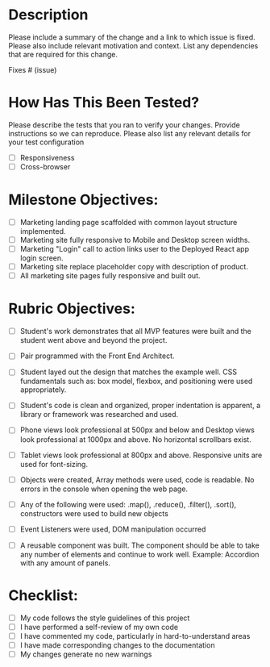 # Description

Please include a summary of the change and a link to which issue is fixed. Please also include relevant motivation and context. List any dependencies that are required for this change.

Fixes # (issue)

# How Has This Been Tested?

Please describe the tests that you ran to verify your changes. Provide instructions so we can reproduce. Please also list any relevant details for your test configuration

- [ ] Responsiveness
- [ ] Cross-browser 

# Milestone Objectives:

- [ ] Marketing landing page scaffolded with common layout structure implemented.
- [ ] Marketing site fully responsive to Mobile and Desktop screen widths.
- [ ] Marketing "Login" call to action links user to the Deployed React app login screen.
- [ ] Marketing site replace placeholder copy with description of product.
- [ ] All marketing site pages fully responsive and built out.

# Rubric Objectives:

- [ ] Student's work demonstrates that all MVP features were built and the student went above
and beyond the project.
- [ ] Pair programmed with the Front End Architect.
- [ ] Student layed out the design that matches the example well.  CSS fundamentals such as: box model, flexbox, and positioning were used appropriately.
- [ ] Student's code is clean and organized, proper indentation is apparent, a library or framework was researched and used. 
- [ ] Phone views look professional at 500px and below and Desktop views look professional at 1000px and above. No horizontal scrollbars exist.
- [ ] Tablet views look professional at 800px and above. Responsive units are used for font-sizing.   
- [ ] Objects were created, Array methods were used, code is readable. No errors in the console when opening the web page.
- [ ] Any of the following were used: .map(), .reduce(), .filter(), .sort(), constructors were used to build new objects
- [ ] Event Listeners were used, DOM manipulation occurred
- [ ] A reusable component was built.  The component should be able to take any number of elements and continue to work well.  Example: Accordion with any amount of panels.


# Checklist:

- [ ] My code follows the style guidelines of this project
- [ ] I have performed a self-review of my own code
- [ ] I have commented my code, particularly in hard-to-understand areas
- [ ] I have made corresponding changes to the documentation
- [ ] My changes generate no new warnings